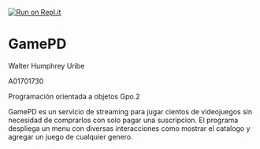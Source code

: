 [![Run on Repl.it](https://repl.it/badge/github/A01701730-Walter/GamePD)](https://repl.it/github/A01701730-Walter/GamePD)


# GamePD

Walter Humphrey Uribe 

A01701730 

Programación orientada a objetos Gpo.2 

GamePD es un servicio de streaming para jugar cientos de 
videojuegos sin necesidad de comprarlos con solo pagar una suscripcion.
El programa despliega un menu con diversas interacciones como mostrar el
catalogo y agregar un juego de cualquier genero.
